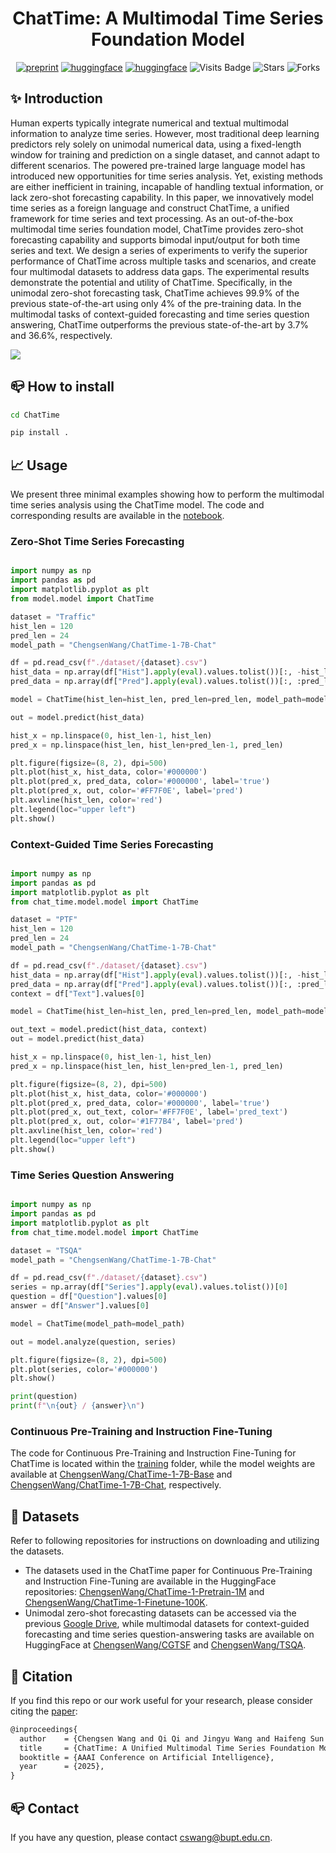 <div align="center">

# ChatTime: A Multimodal Time Series Foundation Model

[![preprint](https://img.shields.io/static/v1?label=arXiv&message=2412.11376&color=B31B1B&logo=arXiv)](https://arxiv.org/abs/2412.11376)
[![huggingface](https://img.shields.io/badge/%F0%9F%A4%97%20Hugging%20Face-Datasets-FFD21E)](https://huggingface.co/collections/ChengsenWang/chattime-datasets-6731b504efecc8a6e439741c)
[![huggingface](https://img.shields.io/badge/%F0%9F%A4%97%20Hugging%20Face-Models-FFD21E)](https://huggingface.co/collections/ChengsenWang/chattime-models-6731b650cb98bc7842713fde)
![Visits Badge](https://badges.pufler.dev/visits/ForestsKing/ChatTime)
![Stars](https://img.shields.io/github/stars/ForestsKing/ChatTime)
![Forks](https://img.shields.io/github/forks/ForestsKing/ChatTime)

</div>

## ✨ Introduction

Human experts typically integrate numerical and textual multimodal information to analyze time series. However, most traditional deep learning predictors rely solely on unimodal numerical data, using a fixed-length window for training and prediction on a single dataset, and cannot adapt to different scenarios. The powered pre-trained large language model has introduced new opportunities for time series analysis. Yet, existing methods are either inefficient in training, incapable of handling textual information, or lack zero-shot forecasting capability. In this paper, we innovatively model time series as a foreign language and construct ChatTime, a unified framework for time series and text processing. As an out-of-the-box multimodal time series foundation model, ChatTime provides zero-shot forecasting capability and supports bimodal input/output for both time series and text. We design a series of experiments to verify the superior performance of ChatTime across multiple tasks and scenarios, and create four multimodal datasets to address data gaps. The experimental results demonstrate the potential and utility of ChatTime. Specifically, in the unimodal zero-shot forecasting task, ChatTime achieves 99.9% of the previous state-of-the-art using only 4% of the pre-training data. In the multimodal tasks of context-guided forecasting and time series question answering, ChatTime outperforms the previous state-of-the-art by 3.7% and 36.6%, respectively.

![](./img/architecture.png)

## 📪 How to install

```bash
cd ChatTime

pip install .
```
## 📈 Usage

We present three minimal examples showing how to perform the multimodal time series analysis using the ChatTime model. The code and corresponding results are available in the [notebook](./demo.ipynb).

### Zero-Shot Time Series Forecasting

```python

import numpy as np
import pandas as pd
import matplotlib.pyplot as plt
from model.model import ChatTime

dataset = "Traffic"
hist_len = 120
pred_len = 24
model_path = "ChengsenWang/ChatTime-1-7B-Chat"

df = pd.read_csv(f"./dataset/{dataset}.csv")
hist_data = np.array(df["Hist"].apply(eval).values.tolist())[:, -hist_len:][0]
pred_data = np.array(df["Pred"].apply(eval).values.tolist())[:, :pred_len][0]

model = ChatTime(hist_len=hist_len, pred_len=pred_len, model_path=model_path)

out = model.predict(hist_data)

hist_x = np.linspace(0, hist_len-1, hist_len)
pred_x = np.linspace(hist_len, hist_len+pred_len-1, pred_len)

plt.figure(figsize=(8, 2), dpi=500)
plt.plot(hist_x, hist_data, color='#000000')
plt.plot(pred_x, pred_data, color='#000000', label='true')
plt.plot(pred_x, out, color='#FF7F0E', label='pred')
plt.axvline(hist_len, color='red')
plt.legend(loc="upper left")
plt.show()

```

### Context-Guided Time Series Forecasting

```python

import numpy as np
import pandas as pd
import matplotlib.pyplot as plt
from chat_time.model.model import ChatTime

dataset = "PTF"
hist_len = 120
pred_len = 24
model_path = "ChengsenWang/ChatTime-1-7B-Chat"

df = pd.read_csv(f"./dataset/{dataset}.csv")
hist_data = np.array(df["Hist"].apply(eval).values.tolist())[:, -hist_len:][0]
pred_data = np.array(df["Pred"].apply(eval).values.tolist())[:, :pred_len][0]
context = df["Text"].values[0]

model = ChatTime(hist_len=hist_len, pred_len=pred_len, model_path=model_path)

out_text = model.predict(hist_data, context)
out = model.predict(hist_data)

hist_x = np.linspace(0, hist_len-1, hist_len)
pred_x = np.linspace(hist_len, hist_len+pred_len-1, pred_len)

plt.figure(figsize=(8, 2), dpi=500)
plt.plot(hist_x, hist_data, color='#000000')
plt.plot(pred_x, pred_data, color='#000000', label='true')
plt.plot(pred_x, out_text, color='#FF7F0E', label='pred_text')
plt.plot(pred_x, out, color='#1F77B4', label='pred')
plt.axvline(hist_len, color='red')
plt.legend(loc="upper left")
plt.show()

```

### Time Series Question Answering

```python

import numpy as np
import pandas as pd
import matplotlib.pyplot as plt
from chat_time.model.model import ChatTime

dataset = "TSQA"
model_path = "ChengsenWang/ChatTime-1-7B-Chat"

df = pd.read_csv(f"./dataset/{dataset}.csv")
series = np.array(df["Series"].apply(eval).values.tolist())[0]
question = df["Question"].values[0]
answer = df["Answer"].values[0]

model = ChatTime(model_path=model_path)

out = model.analyze(question, series)

plt.figure(figsize=(8, 2), dpi=500)
plt.plot(series, color='#000000')
plt.show()

print(question)
print(f"\n{out} / {answer}\n")

```

### Continuous Pre-Training and Instruction Fine-Tuning

The code for Continuous Pre-Training and Instruction Fine-Tuning for ChatTime is located within the [training](./training/) folder, while the model weights are available at [ChengsenWang/ChatTime-1-7B-Base](https://huggingface.co/ChengsenWang/ChatTime-1-7B-Base) and [ChengsenWang/ChatTime-1-7B-Chat](https://huggingface.co/ChengsenWang/ChatTime-1-7B-Chat), respectively.

## :floppy_disk: Datasets

Refer to following repositories for instructions on downloading and utilizing the datasets.

- The datasets used in the ChatTime paper for Continuous Pre-Training and Instruction Fine-Tuning are available in the HuggingFace repositories: [ChengsenWang/ChatTime-1-Pretrain-1M](https://huggingface.co/datasets/ChengsenWang/ChatTime-1-Pretrain-1M) and [ChengsenWang/ChatTime-1-Finetune-100K](https://huggingface.co/datasets/ChengsenWang/ChatTime-1-Finetune-100K).
- Unimodal zero-shot forecasting datasets can be accessed via the previous [Google Drive](https://drive.google.com/drive/folders/1S7u4exc5NkKRWfdgqYBZ-VqSz9XfrEDV?usp=sharing), while multimodal datasets for context-guided forecasting and time series question-answering tasks are available on HuggingFace at [ChengsenWang/CGTSF](https://huggingface.co/datasets/ChengsenWang/CGTSF) and [ChengsenWang/TSQA](https://huggingface.co/datasets/ChengsenWang/TSQA).

## 📝 Citation

If you find this repo or our work useful for your research, please consider citing the [paper](https://arxiv.org/abs/2412.11376):

```tex
@inproceedings{
  author    = {Chengsen Wang and Qi Qi and Jingyu Wang and Haifeng Sun and Zirui Zhuang and Jinming Wu and Lei Zhang and Jianxin Liao},
  title     = {ChatTime: A Unified Multimodal Time Series Foundation Model Bridging Numerical and Textual Data},
  booktitle = {AAAI Conference on Artificial Intelligence},
  year      = {2025},
}
```

## 📪 Contact

If you have any question, please contact [cswang@bupt.edu.cn]().
